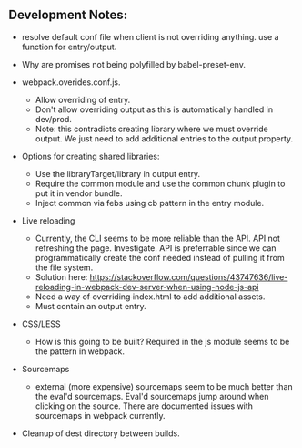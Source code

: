 ## Development Notes:

- resolve default conf file when client is not overriding anything.  use a function for entry/output.

- Why are promises not being polyfilled by babel-preset-env.

- webpack.overides.conf.js.
  - Allow overriding of entry.
  - Don't allow overriding output as this is automatically handled in dev/prod.
  - Note: this contradicts creating library where we must override output. We just need
    to add additional entries to the output property.

- Options for creating shared libraries:
  - Use the libraryTarget/library in output entry.
  - Require the common module and use the
    common chunk plugin to put it in vendor bundle.
  - Inject common via febs using cb pattern in the entry module.

- Live reloading
  - Currently, the CLI seems to be more reliable than the API. API not refreshing the page. Investigate. API is preferrable since we can programmatically create the conf needed instead of pulling it from the file system.
  - Solution here: https://stackoverflow.com/questions/43747636/live-reloading-in-webpack-dev-server-when-using-node-js-api
  - ~~Need a way of overriding index.html to add additional assets.~~
  - Must contain an output entry.

- CSS/LESS
  - How is this going to be built? Required in the js module seems to be the pattern in webpack.

- Sourcemaps
  - external (more expensive) sourcemaps seem to be much better than the eval'd sourcemaps. Eval'd sourcemaps jump around when clicking on the source. There are documented issues with sourcemaps in webpack currently.

- Cleanup of dest directory between builds.
